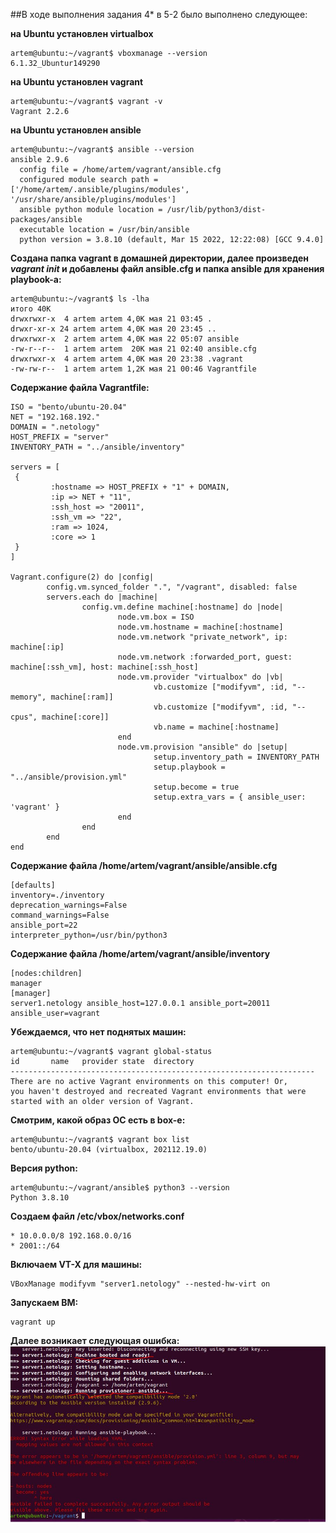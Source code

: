 ##В ходе выполнения задания 4* в 5-2  было выполнено следующее:

__на Ubuntu установлен virtualbox__
```
artem@ubuntu:~/vagrant$ vboxmanage --version
6.1.32_Ubuntur149290
```
__на Ubuntu установлен vagrant__
```
artem@ubuntu:~/vagrant$ vagrant -v
Vagrant 2.2.6
```



__на Ubuntu установлен ansible__
```
artem@ubuntu:~/vagrant$ ansible --version
ansible 2.9.6
  config file = /home/artem/vagrant/ansible.cfg
  configured module search path = ['/home/artem/.ansible/plugins/modules', '/usr/share/ansible/plugins/modules']
  ansible python module location = /usr/lib/python3/dist-packages/ansible
  executable location = /usr/bin/ansible
  python version = 3.8.10 (default, Mar 15 2022, 12:22:08) [GCC 9.4.0]
```

__Создана папка vagrant в домашней директории, далее произведен *vagrant init* и добавлены файл ansible.cfg и папка ansible для хранения playbook-а:__
```
artem@ubuntu:~/vagrant$ ls -lha
итого 40K
drwxrwxr-x  4 artem artem 4,0K мая 21 03:45 .
drwxr-xr-x 24 artem artem 4,0K мая 20 23:45 ..
drwxrwxr-x  2 artem artem 4,0K мая 22 05:07 ansible
-rw-r--r--  1 artem artem  20K мая 21 02:40 ansible.cfg
drwxrwxr-x  4 artem artem 4,0K мая 20 23:38 .vagrant
-rw-rw-r--  1 artem artem 1,2K мая 21 00:46 Vagrantfile
```

__Содержание файла Vagrantfile:__
```
ISO = "bento/ubuntu-20.04"
NET = "192.168.192."
DOMAIN = ".netology"
HOST_PREFIX = "server"
INVENTORY_PATH = "../ansible/inventory"

servers = [
 {
         :hostname => HOST_PREFIX + "1" + DOMAIN,
         :ip => NET + "11",
         :ssh_host => "20011",
         :ssh_vm => "22",
         :ram => 1024,
         :core => 1
 }
]

Vagrant.configure(2) do |config|
        config.vm.synced_folder ".", "/vagrant", disabled: false
        servers.each do |machine|
                config.vm.define machine[:hostname] do |node|
                        node.vm.box = ISO
                        node.vm.hostname = machine[:hostname]
                        node.vm.network "private_network", ip: machine[:ip]
                        node.vm.network :forwarded_port, guest: machine[:ssh_vm], host: machine[:ssh_host]
                        node.vm.provider "virtualbox" do |vb|
                                vb.customize ["modifyvm", :id, "--memory", machine[:ram]]
                                vb.customize ["modifyvm", :id, "--cpus", machine[:core]]
                                vb.name = machine[:hostname]
                        end
                        node.vm.provision "ansible" do |setup|
                                setup.inventory_path = INVENTORY_PATH
                                setup.playbook = "../ansible/provision.yml"
                                setup.become = true
                                setup.extra_vars = { ansible_user: 'vagrant' }
                        end
                end
        end
end
```

__Содержание файла /home/artem/vagrant/ansible/ansible.cfg__
```
[defaults]
inventory=./inventory
deprecation_warnings=False
command_warnings=False
ansible_port=22
interpreter_python=/usr/bin/python3
```

__Содержание файла /home/artem/vagrant/ansible/inventory__
```
[nodes:children]
manager
[manager]
server1.netology ansible_host=127.0.0.1 ansible_port=20011 ansible_user=vagrant
```

__Убеждаемся, что нет поднятых машин:__
```
artem@ubuntu:~/vagrant$ vagrant global-status 
id       name   provider state  directory                           
--------------------------------------------------------------------
There are no active Vagrant environments on this computer! Or,
you haven't destroyed and recreated Vagrant environments that were
started with an older version of Vagrant.
```

__Смотрим, какой образ ОС есть в box-е:__
```
artem@ubuntu:~/vagrant$ vagrant box list
bento/ubuntu-20.04 (virtualbox, 202112.19.0)
```

__Версия python:__
```
artem@ubuntu:~/vagrant/ansible$ python3 --version
Python 3.8.10
```

__Создаем файл /etc/vbox/networks.conf__
```
* 10.0.0.0/8 192.168.0.0/16
* 2001::/64
```

__Включаем VT-X для машины:__
```
VBoxManage modifyvm "server1.netology" --nested-hw-virt on
```

__Запускаем ВМ:__
```
vagrant up
```

__Далее возникает следующая ошибка:__
![5_2_1](../pictures/5_2_1.JPG)



